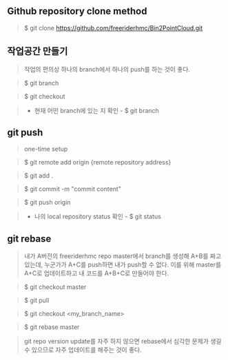 ## Github repository clone method
> $ git clone https://github.com/freeriderhmc/Bin2PointCloud.git

## 작업공간 만들기
> 작업의 편의상 하나의 branch에서 하나의 push를 하는 것이 좋다.

> $ git branch <branch name>
  
> $ git checkout <branch name>
  
> * 현재 어떤 branch에 있는 지 확인 - $ git branch

## git push
> one-time setup

> $ git remote add origin {remote repository address}

> $ git add .

> $ git commit -m "commit content"

> $ git push origin <branch name>
  
> * 나의 local repository status 확인 - $ git status

## git rebase
> 내가 A버전의 freeriderhmc repo master에서 branch를 생성해 A+B를 짜고 있는데, 누군가가 A+C를 push하면 내가 push할 수 없다. 이를 위해 master를 A+C로 업데이트하고 내 코드를 A+B+C로 만들어야 한다.

> $ git checkout master

> $ git pull

> $ git checkout <my_branch_name>

> $ git rebase master

> git repo version update를 자주 하지 않으면 rebase에서 심각한 문제가 생길 수 있으므로 자주 업데이트를 해주는 것이 좋다.
